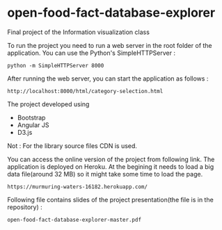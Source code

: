 # open-food-fact-database-explorer
Final project of the Information visualization class


To run the project you need to run a web server in the root folder of the application.
You can use the Python's SimpleHTTPServer :
    
    python -m SimpleHTTPServer 8000

After running the web server, you can start the application as follows : 
    
    http://localhost:8000/html/category-selection.html

The project developed using
  - Bootstrap
  - Angular JS
  - D3.js
  
 
 
 Not : For the library source files CDN is used.
 

You can access the online version of the project from following link. The application is deployed on Heroku.
At the begining it needs to load a big data file(around 32 MB) so it might take some time to load the page.

    https://murmuring-waters-16182.herokuapp.com/



Following file contains slides of the project presentation(the file is in the repository) :
    
    open-food-fact-database-explorer-master.pdf
